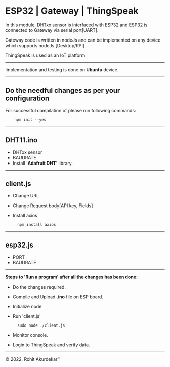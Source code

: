 # ESP32 | Gateway | ThingSpeak

In this module, DHTxx sensor is interfaced with ESP32 and ESP32 is connected to Gateway via serial port[UART]. 

Gateway code is written in nodeJs and can be implemented on any device which supports nodeJs.[Desktop/RPI]

ThingSpeak is used as an IoT platform.

--------------------------------------------------------------------------------

Implementation and testing is done on __Ubuntu__ device.

---------------------------------------------------------------------------------

<h2>Do the needful changes as per your configuration</h2>

For successful compilation of please run following commands:

        npm init --yes

----------------------------------------------------------------------------------

<h2>DHT11.ino</h2>

* DHTxx sensor
* BAUDRATE
* Install '__Adafruit DHT__' library.

----------------------------------------------------------------------------------
<h2>client.js</h2>

* Change URL
* Change Request body[API key, Fields]
* Install axios

        npm install axios

---------------------------------------------------------------------------------

<h2>esp32.js</h2>

* PORT
* BAUDRATE

-----------------------------------------------------------------------------------

__Steps to 'Run a program' after all the changes has been done:__

* Do the changes required.
* Compile and Upload __.ino__ file on ESP board.
* Initialize node
* Run 'client.js'

        sudo node ./client.js

* Monitor console.
* Login to ThingSpeak and verify data.

----------------------------------------------------------------------------------

&copy; 2022, Rohit Akurdekar&trade;
